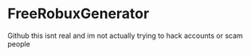# FreeRobuxGenerator
Github this isnt real and im not actually trying to hack accounts or scam people
